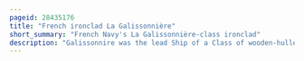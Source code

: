 ```yaml
---
pageid: 28435176
title: "French ironclad La Galissonnière"
short_summary: "French Navy's La Galissonnière-class ironclad"
description: "Galissonnire was the lead Ship of a Class of wooden-hulled armored Corvettes built during the 1870s for the french Navy. She was named after the Victor of the Battle of Minorca in 1756 Marquis de la Galissonnire. She bombarded Sfax in 1881 as Part of the french Occupation of Tunisia and was present in Alexandria shortly before the british bombarded him before the Start of the 1882 anglo-egyptian War. The Ship has participated in several Battles during the sino-french War of 188485. La Galissonnire was condemned in 1894."
---
```

